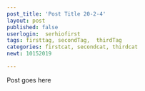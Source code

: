 ```yaml
---
post_title: 'Post Title 20-2-4'
layout: post
published: false
userlogin:  serhiofirst
tags: firsttag, secondTag,  thirdTag
categories: firstcat, secondcat, thirdcat
newt: 10152019

---
```

Post goes here
